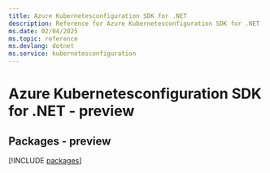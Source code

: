 ```yaml
---
title: Azure Kubernetesconfiguration SDK for .NET
description: Reference for Azure Kubernetesconfiguration SDK for .NET
ms.date: 02/04/2025
ms.topic: reference
ms.devlang: dotnet
ms.service: kubernetesconfiguration
---
```

# Azure Kubernetesconfiguration SDK for .NET - preview
## Packages - preview
[!INCLUDE [packages](kubernetesconfiguration-index.md)]